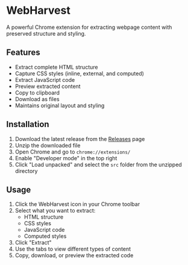 # WebHarvest
A powerful Chrome extension for extracting webpage content with preserved structure and styling.

## Features
-  Extract complete HTML structure
-  Capture CSS styles (inline, external, and computed)
-  Extract JavaScript code
-  Preview extracted content
-  Copy to clipboard
-  Download as files
-  Maintains original layout and styling

## Installation
1. Download the latest release from the [Releases](https://github.com/yourusername/WebHarvest/releases) page
2. Unzip the downloaded file
3. Open Chrome and go to `chrome://extensions/`
4. Enable "Developer mode" in the top right
5. Click "Load unpacked" and select the `src` folder from the unzipped directory

## Usage
1. Click the WebHarvest icon in your Chrome toolbar
2. Select what you want to extract:
   - HTML structure
   - CSS styles
   - JavaScript code
   - Computed styles
3. Click "Extract"
4. Use the tabs to view different types of content
5. Copy, download, or preview the extracted code
